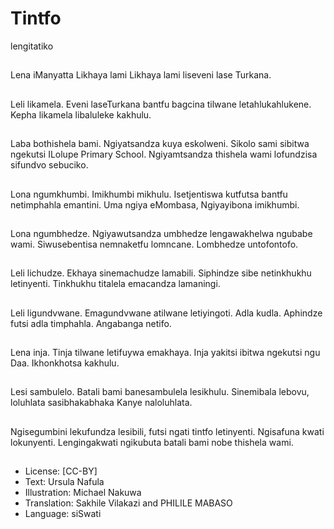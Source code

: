 # Tintfo
lengitatiko

##
Lena iManyatta
Likhaya lami
Likhaya lami liseveni lase
Turkana.


##
Leli likamela. Eveni laseTurkana
bantfu bagcina tilwane
letahlukahlukene. Kepha
likamela libaluleke kakhulu.


##
Laba bothishela bami.
Ngiyatsandza kuya eskolweni.
Sikolo sami sibitwa ngekutsi
ILolupe Primary School.
Ngiyamtsandza thishela wami
lofundzisa sifundvo sebuciko.


##
Lona ngumkhumbi.
Imikhumbi mikhulu.
Isetjentiswa kutfutsa bantfu
netimphahla emantini.
Uma ngiya eMombasa,
Ngiyayibona imikhumbi.


##
Lona ngumbhedze.
Ngiyawutsandza umbhedze
lengawakhelwa ngubabe wami.
Siwusebentisa nemnaketfu
lomncane.
Lombhedze untofontofo.


##
Leli lichudze.
Ekhaya sinemachudze lamabili.
Siphindze sibe netinkhukhu
letinyenti.
Tinkhukhu titalela emacandza
lamaningi.


##
Leli ligundvwane.
Emagundvwane atilwane
letiyingoti.
Adla kudla.
Aphindze futsi adla timphahla.
Angabanga netifo.


##
Lena inja.
Tinja tilwane letifuywa
emakhaya.
Inja yakitsi ibitwa ngekutsi ngu
Daa.
Ikhonkhotsa kakhulu.


##
Lesi sambulelo.
Batali bami banesambulela
lesikhulu.
Sinemibala lebovu, loluhlata
sasibhakabhaka Kanye
naloluhlata.


##
Ngisegumbini lekufundza lesibili, futsi ngati tintfo letinyenti.
Ngisafuna kwati lokunyenti.
Lengingakwati ngikubuta batali bami nobe thishela wami.

##
* License: [CC-BY]
* Text: Ursula Nafula
* Illustration: Michael Nakuwa
* Translation: Sakhile Vilakazi and PHILILE MABASO
* Language: siSwati

